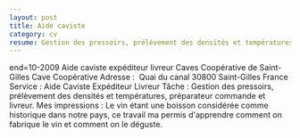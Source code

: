 ```yaml
---
layout: post
title: Aide caviste
category: cv
resume: Gestion des pressoirs, prélèvement des densités et températures, préparateur commandes et livreur.
---
```

end=10-2009
Aide caviste expéditeur livreur
Caves Coopérative de Saint-Gilles
Cave Coopérative
Adresse : ­ Quai du canal­ 30800­ Saint-Gilles­ France
Service : Aide Caviste­ Expéditeur­ Livreur­
Tâche : Gestion des pressoirs, prélèvement des densités et températures, préparateur commande et livreur.
Mes impressions : Le vin étant une boisson considérée comme historique dans notre pays, ce travail ma permis d'apprendre comment on fabrique le vin et comment on le déguste.